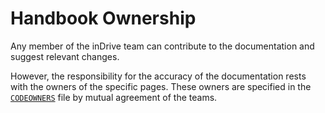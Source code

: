 # Handbook Ownership

Any member of the inDrive team can contribute to the documentation and suggest relevant changes.

However, the responsibility for the accuracy of the documentation rests with the owners of the specific pages. These owners are specified in the [`CODEOWNERS`](./../../CODEOWNERS) file by mutual agreement of the teams.